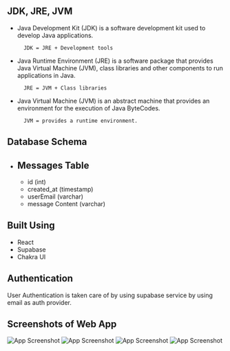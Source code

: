 
## JDK, JRE, JVM


- Java Development Kit (JDK)  is a software development kit used to develop Java applications.
    
        JDK = JRE + Development tools
- Java Runtime Environment (JRE) is a software package that provides Java Virtual Machine (JVM), class libraries and other components to run applications in Java.
        
        JRE = JVM + Class libraries 

- Java Virtual Machine (JVM) is an abstract machine that provides an environment for the execution of Java ByteCodes.
            
        JVM = provides a runtime environment.




## Database Schema

- ## Messages Table
    - id (int)
    - created_at (timestamp)
    - userEmail (varchar)
    - message Content (varchar)
   












    
## Built Using

- React
- Supabase
- Chakra UI


## Authentication
User Authentication is taken care of by using supabase service by using email as auth provider.



## Screenshots of Web App 
![App Screenshot](assets/readme/ss1.png)
![App Screenshot](assets/readme/ss2.png)
![App Screenshot](assets/readme/ss3.png)
![App Screenshot](assets/readme/ss4.png)
